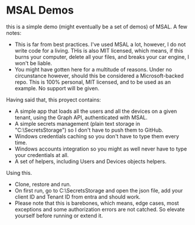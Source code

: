 # MSAL Demos
this is a simple demo (might eventually be a set of demos) of MSAL. A few notes:
- This is far from best practices. I've used MSAL a lot, however, I do not write code for a living. THis is also MIT licensed, which means, if this burns your computer, delete all your files, and breaks your car engine, I won't be liable.
- You might have gotten here for a multitude of reasons. Under no circunstance however, should this be considered a Microsoft-backed repo. This is 100% personal, MIT licensed, and to be used as an example. No support will be given.


Having said that, this proyect contains:
- A simple app that loads all the users and all the devices on a given tenant, using the Graph API, authenticated with MSAL.
- A simple secrets management (plain text storage in "C:\SecretsStorage") so I don't have to push them to GitHub.
- Windows credentials caching so you don't have to type them every time.
- Windows accounts integration so you might as well never have to type your credentials at all.
- A set of helpers, including Users and Devices objects helpers.


Using this. 
- Clone, restore and run.
- On first run, go to C:\SecretsStorage and open the json file, add your client ID and Tenant ID from entra and should work.
- Please note that this is barebones, which means, edge cases, most exceptions and some authorization errors are not catched. So elevate yourself before running or extend it. 
